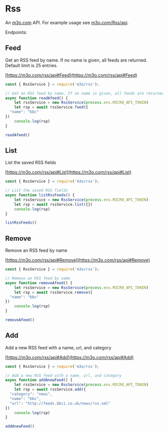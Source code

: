 # Rss

An [m3o.com](https://m3o.com) API. For example usage see [m3o.com/Rss/api](https://m3o.com/Rss/api).

Endpoints:

## Feed

Get an RSS feed by name. If no name is given, all feeds are returned. Default limit is 25 entries.


[https://m3o.com/rss/api#Feed](https://m3o.com/rss/api#Feed)

```js
const { RssService } = require('m3o/rss');

// Get an RSS feed by name. If no name is given, all feeds are returned. Default limit is 25 entries.
async function readAfeed() {
	let rssService = new RssService(process.env.MICRO_API_TOKEN)
	let rsp = await rssService.feed({
  "name": "bbc"
})
	console.log(rsp)
}

readAfeed()
```
## List

List the saved RSS fields


[https://m3o.com/rss/api#List](https://m3o.com/rss/api#List)

```js
const { RssService } = require('m3o/rss');

// List the saved RSS fields
async function listRssFeeds() {
	let rssService = new RssService(process.env.MICRO_API_TOKEN)
	let rsp = await rssService.list({})
	console.log(rsp)
}

listRssFeeds()
```
## Remove

Remove an RSS feed by name


[https://m3o.com/rss/api#Remove](https://m3o.com/rss/api#Remove)

```js
const { RssService } = require('m3o/rss');

// Remove an RSS feed by name
async function removeAfeed() {
	let rssService = new RssService(process.env.MICRO_API_TOKEN)
	let rsp = await rssService.remove({
  "name": "bbc"
})
	console.log(rsp)
}

removeAfeed()
```
## Add

Add a new RSS feed with a name, url, and category


[https://m3o.com/rss/api#Add](https://m3o.com/rss/api#Add)

```js
const { RssService } = require('m3o/rss');

// Add a new RSS feed with a name, url, and category
async function addAnewFeed() {
	let rssService = new RssService(process.env.MICRO_API_TOKEN)
	let rsp = await rssService.add({
  "category": "news",
  "name": "bbc",
  "url": "http://feeds.bbci.co.uk/news/rss.xml"
})
	console.log(rsp)
}

addAnewFeed()
```
